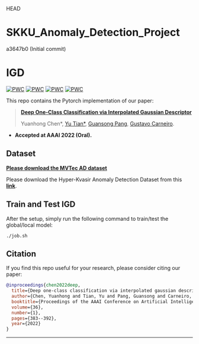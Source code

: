 HEAD
# SKKU_Anomaly_Detection_Project

a3647b0 (Initial commit)

# IGD
[![PWC](https://img.shields.io/endpoint.svg?url=https://paperswithcode.com/badge/unsupervised-anomaly-detection-and/anomaly-detection-on-mnist)](https://paperswithcode.com/sota/anomaly-detection-on-mnist?p=unsupervised-anomaly-detection-and)
[![PWC](https://img.shields.io/endpoint.svg?url=https://paperswithcode.com/badge/unsupervised-anomaly-detection-and/anomaly-detection-on-fashion-mnist)](https://paperswithcode.com/sota/anomaly-detection-on-fashion-mnist?p=unsupervised-anomaly-detection-and)
[![PWC](https://img.shields.io/endpoint.svg?url=https://paperswithcode.com/badge/unsupervised-anomaly-detection-and/anomaly-detection-on-one-class-cifar-10)](https://paperswithcode.com/sota/anomaly-detection-on-one-class-cifar-10?p=unsupervised-anomaly-detection-and)
[![PWC](https://img.shields.io/endpoint.svg?url=https://paperswithcode.com/badge/unsupervised-anomaly-detection-and/anomaly-detection-on-mvtec-ad)](https://paperswithcode.com/sota/anomaly-detection-on-mvtec-ad?p=unsupervised-anomaly-detection-and)

This repo contains the Pytorch implementation of our paper:
> [**Deep One-Class Classification via Interpolated Gaussian Descriptor**](https://arxiv.org/pdf/2101.10043.pdf)
>
> Yuanhong Chen*, [Yu Tian*](https://yutianyt.com/), [Guansong Pang](https://sites.google.com/site/gspangsite/home?authuser=0), [Gustavo Carneiro](https://cs.adelaide.edu.au/~carneiro/).

- **Accepted at AAAI 2022 (Oral).**  

## Dataset

[**Please download the MVTec AD dataset**](https://www.mvtec.com/company/research/datasets/mvtec-ad)


Please download the Hyper-Kvasir Anomaly Detection Dataset from this [**link**](https://drive.google.com/file/d/1-D4noq1V115JXL_uxz-h-P7PNZEP4j1y/view?usp=sharing). 



## Train and Test IGD 
After the setup, simply run the following command to train/test the global/local model: 
```shell
./job.sh
```


## Citation

If you find this repo useful for your research, please consider citing our paper:

```bibtex
@inproceedings{chen2022deep,
  title={Deep one-class classification via interpolated gaussian descriptor},
  author={Chen, Yuanhong and Tian, Yu and Pang, Guansong and Carneiro, Gustavo},
  booktitle={Proceedings of the AAAI Conference on Artificial Intelligence},
  volume={36},
  number={1},
  pages={383--392},
  year={2022}
}
```
---
